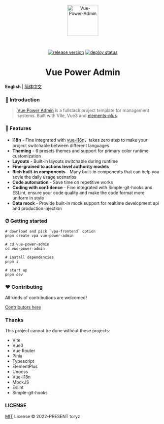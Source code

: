 <div align="center">
  <p align="center"><img alt="Vue-Power-Admin" align="center" src="./.github/logo.svg" width="100" /></p><br>
  <p align="center">
    <a href="https://github.com/zhou-tao/vue-power-admin/releases"><img src="https://img.shields.io/github/v/release/zhou-tao/vue-power-admin.svg" alt="release version"></a>
    <a href="https://app.netlify.com/sites/vue-power-admin/deploys"><img src="https://api.netlify.com/api/v1/badges/309500b2-63d7-4313-a4e0-24ac7eb5ccab/deploy-status" alt="deploy status"></a>
  </p>
  <h1>Vue Power Admin</h1>
</div>

**English** | [简体中文](./README.zh-CN.md)

### :loudspeaker: Introduction

> [Vue Power Admin](https://vue-power-admin.netlify.app) is a fullstack project template for management systems. Built with Vite, Vue3 and [elements-plus](https://element-plus.org/zh-CN/).

### :rocket: Features

- **I18n** - Fine integrated with [vue-i18n](https://github.com/kazupon/vue-i18n)，takes zero step to make your project switchable between different languages
- **Theming** - 6 presets themes and support for primary color runtime customization
- **Layouts** - Built-in layouts switchable during runtime
- **Fine-grained to actions level authority models**
- **Rich built-in components** - Many built-in components that can help you sovle the daily usage scenarios
- **Code automation** - Save time on repetitive works
- **Coding with confidence** - Fine integrated with Simple-git-hooks and ESLint, ensure your code quality and make the code format more uniform in style
- **Data mock** - Provide built-in mock support for realtime development api and production injection

### :alarm_clock: Getting started

```shell
# download and pick `vpa-frontend` option
pnpm create vpa vue-power-admin

# cd vue-power-admin
cd vue-power-admin

# install dependencies
pnpm i

# start up
pnpm dev

```

### :heart: Contributing

All kinds of contributions are welcomed!

[Contributors here](https://github.com/zhou-tao/vue-power-admin/graphs/contributors)

### Thanks

This project cannot be done without these projects:

* Vite
* Vue3
* Vue Router
* Pinia
* Typescript
* ElementPlus
* Unocss
* Vue-i18n
* MockJS
* Eslint
* Simple-git-hooks

### LICENSE

[MIT](./LICENSE) License &copy; 2022-PRESENT toryz
